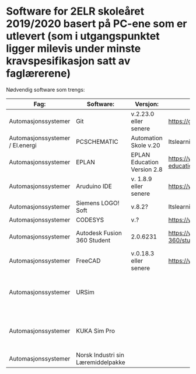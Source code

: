 # Software for 2ELR skoleåret 2019/2020 basert på PC-ene som er utlevert (som i utgangspunktet ligger milevis under minste kravspesifikasjon satt av faglærerene)

Nødvendig software som trengs:

|  Fag:      | Software:          | Versjon:  |Link / Hvor den lastes ned: | Må brukes? |
|------------|--------------------|-----------|----------------------------|----------- |
| Automasjonssystemer |Git| v.2.23.0 eller senere | https://git-scm.com/downloads | Ja |
| Automasjonssystemer / El.energi|PCSCHEMATIC| Automation Skole v.20 | Itslearning (Kuben internt) |Ja, kan evt. brukes i tillegg med EPLAN |
| Automasjonssystemer |EPLAN| EPLAN Education Version 2.8 | https://www.eplan.education/en/eplan-education / Itslearning |Må installeres, valgfritt å bruke|
| Automasjonssystemer     | Aruduino IDE |v. 1.8.9 eller senere | https://www.arduino.cc/en/Main/Software | Ja |
| Automasjonssystemer     | Siemens LOGO! Soft |v.8.2? | Itslearning (Kuben internt) | Ja |
| Automasjonssystemer     | CODESYS | v.? | https://www.codesys.com/ | Ja |
| Automasjonssystemer     | Autodesk Fusion 360 Student  |2.0.6231 | https://www.autodesk.com/products/fusion-360/students-teachers-educators | Ja, men skole-PC'en har problemer med å takle dette |
| Automasjonssystemer     | FreeCAD  | v.0.18.3 eller senere | https://www.freecadweb.org/ | Ja, men skole-PC'en har problemer med å takle dette |
| Automasjonssystemer     | URSim  |  |  | Tja? Skole-PC'en er ikke i nærheten å kunne bruke dette simuleringsprogrammet for roboter(!!!) |
| Automasjonssystemer     | KUKA Sim Pro  |  |  | Tja? Skole-PC'en er ikke i nærheten å kunne bruke dette simuleringsprogrammet for roboter(!!!) |
| Automasjonssystemer     | Norsk Industri sin Læremiddelpakke  |  |  |
